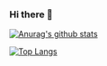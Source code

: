 ### Hi there 👋

<!--
**slydeveloper/slydeveloper** is a ✨ _special_ ✨ repository because its `README.md` (this file) appears on your GitHub profile.

Here are some ideas to get you started:

- 🔭 I’m currently working on ...
- 🌱 I’m currently learning ...
- 👯 I’m looking to collaborate on ...
- 🤔 I’m looking for help with ...
- 💬 Ask me about ...
- 📫 How to reach me: ...
- 😄 Pronouns: ...
- ⚡ Fun fact: ...
-->

[![Anurag's github stats](https://github-readme-stats.vercel.app/api?username=slydeveloper&count_private=true&show_icons=true&theme=react)](https://github.com/slydeveloper)

[![Top Langs](https://github-readme-stats.vercel.app/api/top-langs/?username=slydeveloper&hide=css,html&count_private=true&show_icons=true&layout=compact&theme=radical)](https://github.com/slydeveloper)
